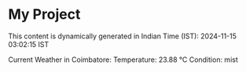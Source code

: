 # My Project

This content is dynamically generated in Indian Time (IST): 2024-11-15 03:02:15 IST


Current Weather in Coimbatore:
Temperature: 23.88 °C
Condition: mist
